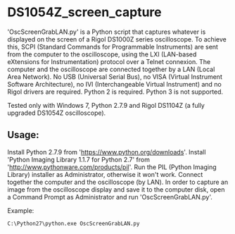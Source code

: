 # DS1054Z_screen_capture
'OscScreenGrabLAN.py' is a Python script that captures
whatever is displayed on the screen of a Rigol DS1000Z series oscilloscope.
To achieve this, SCPI (Standard Commands for Programmable Instruments) are sent from the computer
to the oscilloscope, using the LXI (LAN-based eXtensions for Instrumentation) protocol over a Telnet connexion.
The computer and the oscilloscope are connected together by a LAN (Local Area Network).
No USB (Universal Serial Bus), no VISA (Virtual Instrument Software Architecture),
no IVI (Interchangeable Virtual Instrument) and no Rigol drivers are required.
Python 2 is required. Python 3 is not supported.

Tested only with Windows 7, Python 2.7.9 and Rigol DS1104Z (a fully upgraded DS1054Z oscilloscope).

Usage:
------
Install Python 2.7.9 from 'https://www.python.org/downloads'.
Install 'Python Imaging Library 1.1.7 for Python 2.7' from 'http://www.pythonware.com/products/pil'.
Run the PIL (Python Imaging Library) installer as Administrator, otherwise it won't work.
Connect together the computer and the oscilloscope (by LAN).
In order to capture an image from the oscilloscope display and save it to the computer disk,
open a Command Prompt as Administrator and run 'OscScreenGrabLAN.py'.

Example:

    C:\Python27\python.exe OscScreenGrabLAN.py
    
    
